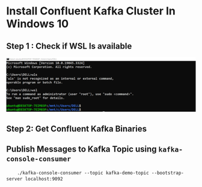 # Install Confluent Kafka Cluster In Windows 10

## Step 1 : Check if WSL Is available  
![Image](/Screenshots/1.PNG)


## Step 2: Get Confluent Kafka Binaries



## Publish Messages to Kafka Topic using `kafka-console-consumer`

```
    ./kafka-console-consumer --topic kafka-demo-topic --bootstrap-server localhost:9092 
```

